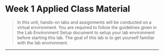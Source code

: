 # Week 1 Applied Class Material

> In this unit, hands-on labs and assignments will be conducted on a virtual environment. You are required to follow the guidelines given in the Lab Environment Setup document to setup your lab environment before starting this lab. The goal of this lab is to get yourself familiar with the lab environment.


--- 
